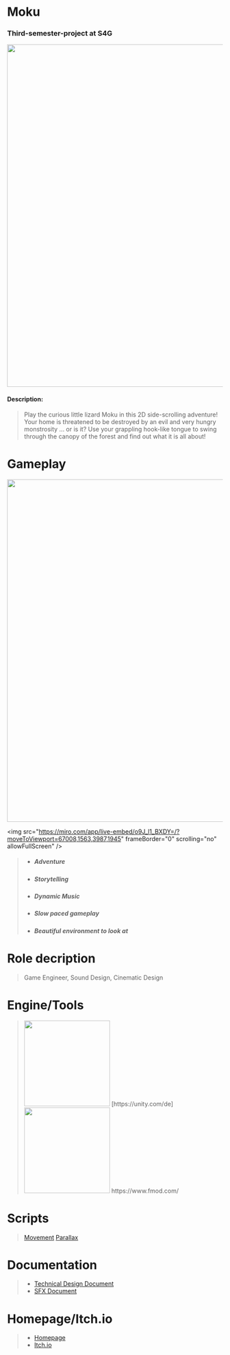 # Moku
### Third-semester-project at S4G

<img src="https://user-images.githubusercontent.com/73071252/156388523-696e8eb1-4d39-44d2-9b8b-2bd6b325fe64.png" width="800" />

#### Description:
> Play the  curious little lizard Moku in this 2D side-scrolling adventure! Your home is threatened to be destroyed by an evil and very hungry monstrosity ... or is it? Use your grappling hook-like tongue to swing 
through the canopy of the forest and find out what it is all about!


# Gameplay 

<img src="https://user-images.githubusercontent.com/73071252/155980646-5991b81d-bee8-43eb-aedf-e8048d2c38d5.gif" width="800" />

<img src="https://miro.com/app/live-embed/o9J_l1_BXDY=/?moveToViewport=67008,1563,3987,1945" frameBorder="0" scrolling="no" allowFullScreen" />

> - ##### Adventure
> - ##### Storytelling
> - ##### Dynamic Music
> - ##### Slow paced gameplay
> - ##### Beautiful environment to look at

# Role decription
> Game Engineer, Sound Design, Cinematic Design

# Engine/Tools
> <img src="https://user-images.githubusercontent.com/73071252/156392267-4f301341-f902-49d8-bbc3-023aad8ab843.jpg" width="200" /> 
> [https://unity.com/de]
> <img src="https://user-images.githubusercontent.com/73071252/156392275-213df1b3-2266-41a0-8619-410a282f1799.png" width="200" />
> https://www.fmod.com/

# Scripts
> [Movement](https://github.com/geroj12/Moku/blob/53153e46e20fd378137e229a25994a0f2aa12d07/S4GDrittsemesterProjektGROK/Assets/Scripts/Player/PlayerMovement.cs)
> [Parallax](https://github.com/geroj12/Moku/blob/c1ee2bce1ece64ebca26e8a5c18117e90407e43c/S4GDrittsemesterProjektGROK/Assets/ParallaxLayer.cs)

# Documentation
> - [Technical Design Document](https://github.com/geroj12/Moku/blob/0e553811c8a5f733517c59f53c5277f8e07cdb90/S4GDrittsemesterProjektGROK/Docs/SFXDocument.pdf)
> - [SFX Document](https://github.com/geroj12/Moku/blob/6019dbff715e8235e7014f8b21bcea5a5b02322c/S4GDrittsemesterProjektGROK/Docs/TDD.pdf)

# Homepage/Itch.io
> - [Homepage](https://moku-and-the-feeding-frenzy.school4games.net/)
> - [Itch.io](https://s4g.itch.io/moku-and-the-feeding-frenzy)
